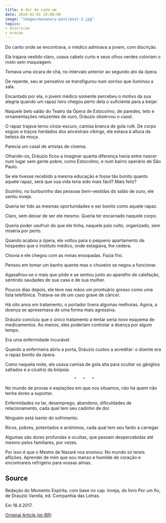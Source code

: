 ```yaml
---
title: A dor de cada um
date: 2019-02-01 19:00:00
image: "images/masonary-post/post-2.jpg"
topics: 
- discricao
- oracao
---
```


Do canto onde se encontrava, o médico admirava a jovem, com discrição.

Ela trajava vestido claro, usava cabelo curto e seus olhos verdes coloriam o
rosto sem maquiagem.

Tomava uma xícara de chá, no intervalo anterior ao segundo ato da ópera.

De repente, seu ar pensativo se transfigurou num sorriso que iluminou a sala.

Encantado por ela, o jovem médico somente percebeu o motivo da sua alegria
quando um rapaz loiro chegou perto dela o suficiente para a beijar.

Naquele belo salão do Teatro da Ópera de Estocolmo, de paredes, teto e
ornamentações reluzentes de ouro, Dráuzio observou o casal.

O rapaz trajava terno cinza-escuro, camisa branca de gola rulê. De corpo esguio
e traços herdados dos ancestrais vikings, ele estava à altura da beleza da
moça.

Parecia um casal de artistas de cinema.

Olhando-os, Dráuzio ficou a imaginar quanta diferença havia entre nascer num
lugar sem gente pobre, como Estocolmo, e num bairro operário de São Paulo.

Se ele tivesse recebido a mesma educação e fosse tão bonito quanto aquele
rapaz, será que sua vida teria sido mais fácil? Mais feliz?

Sozinho, no burburinho das pessoas bem-vestidas do salão de ouro, ele sentiu
inveja.

Queria ter tido as mesmas oportunidades e ser bonito como aquele rapaz.

Claro, sem deixar de ser ele mesmo. Queria ter encarnado naquele corpo.

Queria poder usufruir do que ele tinha, naquele país culto, organizado, sem
miséria por perto.

Quando acabou a ópera, ele voltou para o pequeno apartamento de hóspedes que o
instituto médico, onde estagiava, lhe cedera.

Chovia e ele chegou com as meias ensopadas. Fazia frio.

Pensou em tomar um banho quente mas o chuveiro se negou a funcionar.

Agasalhou-se o mais que pôde e se sentou junto ao aparelho de calefação,
sentindo saudades de sua casa e de sua mulher.

Poucos dias depois, ele teve nas mãos um prontuário grosso como uma lista
telefônica. Tratava-se de um caso grave de câncer.

Há oito anos em tratamento, o portador tivera algumas melhoras. Agora, a doença
se apresentava de uma forma mais agressiva.

Dráuzio concluiu que o único tratamento a tentar seria novo esquema de
medicamentos. Ao menos, eles poderiam controlar a doença por algum tempo.

Era uma enfermidade incurável.

Quando a enfermeira abriu a porta, Dráuzio custou a acreditar: o doente era o
rapaz bonito da ópera.

Como naquela noite, ele usava camisa de gola alta para ocultar os gânglios
saltados e a cicatriz da biópsia.

                                   *   *   *

No mundo de provas e expiações em que nos situamos, não há quem não tenha dores
a suportar.

Enfermidades no lar, desemprego, abandono, dificuldades de relacionamento, cada
qual tem seu cadinho de dor.

Ninguém está isento do sofrimento.

Ricos, pobres, potentados e anônimos, cada qual tem seu fardo a carregar.

Algumas são dores profundas e ocultas, que passam despercebidas até mesmo pelos
familiares, por vezes.

Por isso é que o Mestre de Nazaré nos ensinou: No mundo só tereis aflições.
Aprendei de mim que sou manso e humilde de coração e encontrareis refrigério
para vossas almas.


## Source
Redação do Momento Espírita, com base no cap.
Inveja, do livro Por um fio, de Dráuzio Varella,
ed. Companhia das Letras.

Em 18.4.2017.

[Original Article (pt-BR)](http://momento.com.br/pt/ler_texto.php?id=5080)
